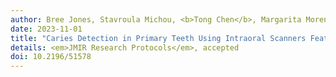 ```yaml
---
author: Bree Jones, Stavroula Michou, <b>Tong Chen</b>, Margarita Moreno-Betancur, Nicky Kilpatrick, David P. Burgner, Christoph Vannahme, Mihiri Silva
date: 2023-11-01
title: "Caries Detection in Primary Teeth Using Intraoral Scanners Featuring Fluorescence: Protocol for a Diagnostic Agreement Study"
details: <em>JMIR Research Protocols</em>, accepted
doi: 10.2196/51578
---
```


<!---
<b>Background</b>: Digital methods that enable early caries identification can potentially streamline data collection in research and optimize dental examinations for young children. Intraoral Scanners are devices used for creating 3D models of teeth in dentistry and are being rapidly adopted into clinical workflows. Integrating fluorescence technology into scanner hardware can support early caries detection. However, the performance of caries detection methods using 3D models featuring color and fluorescence in primary teeth is unknown. 

<b>Objective</b>: This study aims to assess the diagnostic agreement between visual examination, on-screen assessment of 3D models in approximate natural colors with and without fluorescence and application of an automated caries scoring system for caries detection in primary teeth.

<b>Methods</b>: The study sample will be drawn from eligible participants in a randomized controlled trial at the Royal Children’s Hospital, Melbourne, where a dental assessment was conducted, including visual examination using the International Caries Detection and Assessment System (ICDAS) and intraoral scan using the TRIOS 4 (3Shape TRIOS A/S, Copenhagen, Denmark). Participant clinical records will be collected, and all records meeting eligibility criteria will be subject to an on-screen assessment of 3D models by four dental practitioners. First, all primary tooth surfaces will be examined for caries based on 3D geometry and color, using a merged ICDAS index. Second, the on-screen assessment of 3D models will include fluorescence, where caries will be classified using a merged ICDAS index that has been modified to incorporate fluorescence criteria. After four weeks all examiners will repeat the on-screen assessment for all 3D models. Finally, an automated caries scoring system will be used to classify caries on primary occlusal surfaces. The agreement in the total number of caries detected per person between methods will be assessed using a Bland-Altman analysis and intraclass correlation coefficients . At a tooth surface level agreement between methods will be estimated using multilevel models to account for the clustering of dental data.

<b>Results</b>: Automated caries scoring of 3D models was completed as of October 2023, with publication of results expected by July 2024. On-screen assessment has commenced, with expected completion of scoring and data analysis by March 2024. Results will be disseminated by the end of 2024. 

<b>Conclusion</b>: The study outcomes may inform new practices that utilize digital models to facilitate dental assessments. Novel approaches that enable remote dental examination without compromising the accuracy of visual examination have wide application in the research environment, clinical practice and for the provision of teledentistry. 
-->
